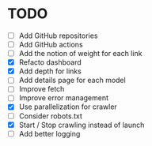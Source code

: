 # TODO

- [ ] Add GitHub repositories
- [ ] Add GitHub actions
- [ ] Add the notion of weight for each link
- [x] Refacto dashboard
- [x] Add depth for links
- [ ] Add details page for each model
- [ ] Improve fetch
- [ ] Improve error management
- [x] Use parallelization for crawler
- [ ] Consider robots.txt
- [x] Start / Stop crawling instead of launch
- [ ] Add better logging
